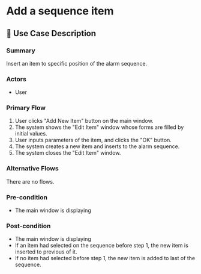 # Add a sequence item

## 💬 Use Case Description

### Summary

Insert an item to specific position of the alarm sequence.

### Actors

* User

### Primary Flow

1. User clicks "Add New Item" button on the main window.
2. The system shows the "Edit Item" window whose forms are filled by initial values.
3. User inputs parameters of the item, and clicks the "OK" button.
4. The system creates a new item and inserts to the alarm sequence.
5. The system closes the "Edit Item" window.

### Alternative Flows

There are no flows.

### Pre-condition

* The main window is displaying

### Post-condition

* The main window is displaying
* If an item had selected on the sequence before step 1, the new item is inserted to previous of it.
* If no item had selected before step 1, the new item is added to last of the sequence.
